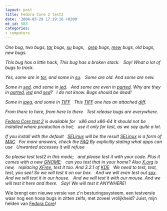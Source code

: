 ```yaml
---
layout: post
title: Fedora Core 2 test2
date: '2004-03-29 17:19:16 +0200'
mt_id: 583
categories:
- computers
---
```

<i>One bug, two bugs, <a href="http://www.gnu.org/directory/tar.html">tar</a> bugs, <a href="http://www.linuxforum.com/man/su.1.php">su</a> bugs,
&nbsp;&nbsp;<a href="http://www.gnu.org/directory/grep.html">grep</a> bugs, <a href="http://www.mew.org/">mew</a> bugs, old bugs, new bugs.

This bug has a little hack,
This bug has a broken stack.
&nbsp;&nbsp;Say! What a lot of bugs to track.

Yes, some are in <a href="http://www.gnu.org/directory/tar.html">tar</a>, and some in <a href="http://www.linuxforum.com/man/su.1.php">su</a>.
&nbsp;&nbsp;Some are old. And some are new.

Some in <a href="http://www.gnu.org/directory/sed.html">sed</a>, and some in <a href="http://www.jedsoft.org/jed/">jed</a>.
&nbsp;&nbsp;And some are even in <a href="http://www.gnu.org/software/parted/parted.html">parted</a>.
Why are they in <a href="http://www.gnu.org/software/parted/parted.html">parted</a>, <a href="http://www.jedsoft.org/jed/">jed</a> and <a href="http://www.gnu.org/directory/sed.html">sed</a>?
&nbsp;&nbsp;I do not know. Bugs should be dead!

Some in <a href="http://www.jpeg.org/">jpeg</a>, and some in <a href="http://www.remotesensing.org/libtiff/">TIFF</a>
&nbsp;&nbsp;This <a href="http://www.remotesensing.org/libtiff/">TIFF</a> one has an attached <a href="http://www.gnu.org/software/diffutils/diffutils.html">diff</a>.

From there to here, from here to there
&nbsp;&nbsp;Test release bugs are everywhere.

<a href="http://download.fedora.redhat.com/pub/fedora/linux/core/test/1.91/">Fedora Core test 2</a> is available for
&nbsp;&nbsp;x86 and x86-64
It should not be installed where production is hot;
&nbsp;&nbsp;use it only for test, as we say quite a lot.

If you install with the default
&nbsp;&nbsp;<a href="http://www.nsa.gov/selinux/">SELinux</a> will be the result
<a href="http://www.nsa.gov/selinux/">SELinux</a> is a form of <a href="http://selinux.lemuria.org/tiki/tiki-index.php?page=MAC">MAC</a>
&nbsp;&nbsp;For more answers, check the <a href="http://people.redhat.com/kwade/fedora-docs/selinux-faq-en/">FAQ</a>
By explicitly stating what apps can use
&nbsp;&nbsp;Unwanted accesses it will refuse

So please test test2 in this mode;
&nbsp;&nbsp;and please test it with your code.
Plus it comes with a new <a href="http://www.gnome.org/">GNOME</a>;
&nbsp;&nbsp;can you test that in your home?
Also <a href="http://www.x.org/">X.org</a> is new,
&nbsp;&nbsp;replacing <a href="http://www.xfree86.org/">XFree</a>, test it too.
And 3.2.1 of <a href="http://www.kde.org/">KDE</a>
&nbsp;&nbsp;We need to test, test, test, you see!
So we will test it on our box.
&nbsp;&nbsp;And we will even test out <a href="http://sox.sourceforge.net/">sox</a>.
And we will test it in our house.
&nbsp;&nbsp;And we will test it with our mouse.
And we will test it here and there.
&nbsp;&nbsp;Say! We will test it ANYWHERE!</i>

Wie brengt een nieuwe versie van z'n besturingssysteem, een testversie waar nog een hoop bugs in zitten zelfs, met zoveel vrolijkheid? Juist, mijn helden van <a href="http://fedora.redhat.com/">Fedora Core</a>!
